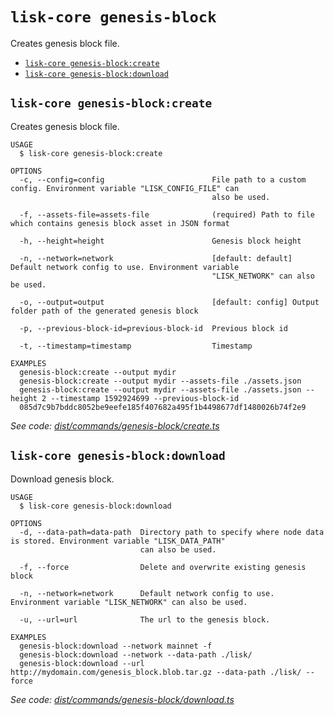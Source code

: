 `lisk-core genesis-block`
=========================

Creates genesis block file.

* [`lisk-core genesis-block:create`](#lisk-core-genesis-blockcreate)
* [`lisk-core genesis-block:download`](#lisk-core-genesis-blockdownload)

## `lisk-core genesis-block:create`

Creates genesis block file.

```
USAGE
  $ lisk-core genesis-block:create

OPTIONS
  -c, --config=config                        File path to a custom config. Environment variable "LISK_CONFIG_FILE" can
                                             also be used.

  -f, --assets-file=assets-file              (required) Path to file which contains genesis block asset in JSON format

  -h, --height=height                        Genesis block height

  -n, --network=network                      [default: default] Default network config to use. Environment variable
                                             "LISK_NETWORK" can also be used.

  -o, --output=output                        [default: config] Output folder path of the generated genesis block

  -p, --previous-block-id=previous-block-id  Previous block id

  -t, --timestamp=timestamp                  Timestamp

EXAMPLES
  genesis-block:create --output mydir
  genesis-block:create --output mydir --assets-file ./assets.json
  genesis-block:create --output mydir --assets-file ./assets.json --height 2 --timestamp 1592924699 --previous-block-id 
  085d7c9b7bddc8052be9eefe185f407682a495f1b4498677df1480026b74f2e9
```

_See code: [dist/commands/genesis-block/create.ts](https://github.com/LiskHQ/lisk-core/blob/v4.0.0-rc.0/dist/commands/genesis-block/create.ts)_

## `lisk-core genesis-block:download`

Download genesis block.

```
USAGE
  $ lisk-core genesis-block:download

OPTIONS
  -d, --data-path=data-path  Directory path to specify where node data is stored. Environment variable "LISK_DATA_PATH"
                             can also be used.

  -f, --force                Delete and overwrite existing genesis block

  -n, --network=network      Default network config to use. Environment variable "LISK_NETWORK" can also be used.

  -u, --url=url              The url to the genesis block.

EXAMPLES
  genesis-block:download --network mainnet -f
  genesis-block:download --network --data-path ./lisk/
  genesis-block:download --url http://mydomain.com/genesis_block.blob.tar.gz --data-path ./lisk/ --force
```

_See code: [dist/commands/genesis-block/download.ts](https://github.com/LiskHQ/lisk-core/blob/v4.0.0-rc.0/dist/commands/genesis-block/download.ts)_
